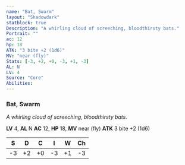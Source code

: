 ```yaml
---
name: "Bat, Swarm"
layout: "Shadowdark"
statblock: true
Description: "A whirling cloud of screeching, bloodthirsty bats."
Portrait: ""
ac: 12
hp: 18
ATK: "3 bite +2 (1d6)"
MV: "near (fly)"
Stats: [-3, +2, +0, -3, +1, -3]
AL: N
LV: 4
Source: "Core"
Abilities:
---
```


### Bat, Swarm

_A whirling cloud of screeching, bloodthirsty bats._

**LV** 4, **AL** N
**AC** 12, **HP** 18, **MV** near (fly)
**ATK** 3 bite +2 (1d6)

|  S  |  D  |  C  |  I  |  W  |  Ch  |
|:---:|:---:|:---:|:---:|:---:|:----:|
| -3 | +2 | +0 | -3 | +1 | -3 |

